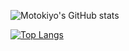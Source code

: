 ![Motokiyo's GitHub stats](https://github-readme-stats.vercel.app/api?username=motoki-yo&show_icons=true&theme=tokyonight)

[![Top Langs](https://github-readme-stats.vercel.app/api/top-langs/?username=motoki-yo&theme=tokyonight)](https://github.com/anuraghazra/github-readme-stats)
